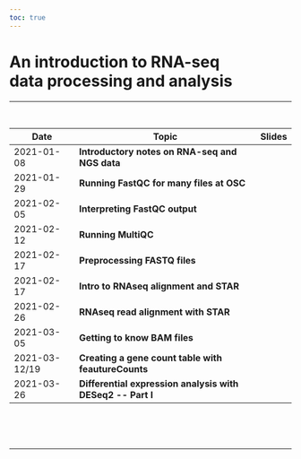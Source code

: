 ```yaml
---
toc: true
---
```


# An introduction to RNA-seq <br> data processing and analysis

----
<br>

Date  | Topic | Slides
|-----|-----|-------
| 2021-01-08 | **Introductory notes on RNA-seq and NGS data** | <a href="01-rnaseq_intro.html" target="_blank"><span style="color: #4b5357;"><i class="fas fa-desktop fa-lg"></i></span></a> |
| 2021-01-29 | **Running FastQC for many files at OSC** | <a href="02-fastqc-run.html" target="_blank"><span style="color: #4b5357;"><i class="fas fa-desktop fa-lg"></i></span></a> |
| 2021-02-05 | **Interpreting FastQC output** | <a href="03-fastqc-output.html" target="_blank"><span style="color: #4b5357;"><i class="fas fa-desktop fa-lg"></i></span></a> |
| 2021-02-12 | **Running MultiQC** | <a href="04-multiqc.html" target="_blank"><span style="color: #4b5357;"><i class="fas fa-desktop fa-lg"></i></span></a> |
| 2021-02-17 | **Preprocessing FASTQ files** | <a href="02-preprocess-fastq.html" target="_blank"><span style="color: #4b5357;"><i class="fas fa-desktop fa-lg"></i></span></a> |
| 2021-02-17 | **Intro to RNAseq alignment and STAR** | <a href="05-star-index.html" target="_blank"><span style="color: #4b5357;"><i class="fas fa-desktop fa-lg"></i></span></a> |
| 2021-02-26 | **RNAseq read alignment with STAR** | <a href="06-star-align.html" target="_blank"><span style="color: #4b5357;"><i class="fas fa-desktop fa-lg"></i></span></a> |
| 2021-03-05 | **Getting to know BAM files** | <a href="07-bam.html" target="_blank"><span style="color: #4b5357;"><i class="fas fa-desktop fa-lg"></i></span></a> |
| 2021-03-12/19 | **Creating a gene count table with feautureCounts** | <a href="08-featureCounts.html" target="_blank"><span style="color: #4b5357;"><i class="fas fa-desktop fa-lg"></i></span></a> |
| 2021-03-26 | **Differential expression analysis with DESeq2 -- Part I** | <a href="09-DE.html" target="_blank"><span style="color: #4b5357;"><i class="fas fa-desktop fa-lg"></i></span></a> |

<br/> <br/> <br/>

----
